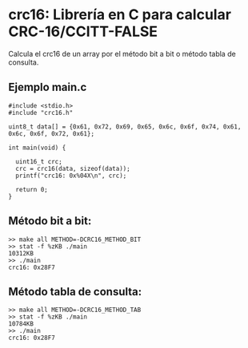 # crc16: Librería en C para calcular CRC-16/CCITT-FALSE

Calcula el crc16 de un array por el método bit a bit o método tabla de consulta.

## Ejemplo main.c

```
#include <stdio.h>
#include "crc16.h"

uint8_t data[] = {0x61, 0x72, 0x69, 0x65, 0x6c, 0x6f, 0x74, 0x61, 0x6c, 0x6f, 0x72, 0x61};

int main(void) {

  uint16_t crc;
  crc = crc16(data, sizeof(data));
  printf("crc16: 0x%04X\n", crc);
  
  return 0;
}
```

## Método bit a bit:

```
>> make all METHOD=-DCRC16_METHOD_BIT
>> stat -f %zKB ./main
10312KB
>> ./main
crc16: 0x28F7
```

## Método tabla de consulta:

```
>> make all METHOD=-DCRC16_METHOD_TAB
>> stat -f %zKB ./main
10784KB
>> ./main
crc16: 0x28F7
```
